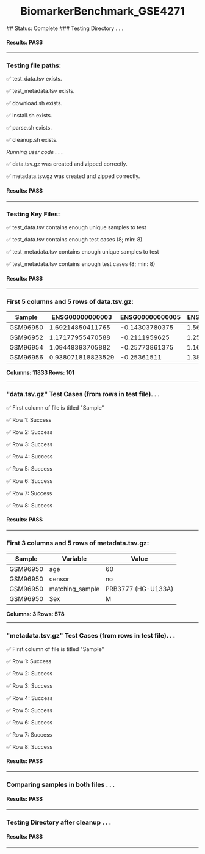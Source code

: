 <h1><center>BiomarkerBenchmark_GSE4271</center></h1>
## Status: Complete
### Testing Directory . . .

#### Results: PASS
---
### Testing file paths:

&#9989;	test_data.tsv exists.

&#9989;	test_metadata.tsv exists.

&#9989;	download.sh exists.

&#9989;	install.sh exists.

&#9989;	parse.sh exists.

&#9989;	cleanup.sh exists.

*Running user code . . .*

&#9989;	data.tsv.gz was created and zipped correctly.

&#9989;	metadata.tsv.gz was created and zipped correctly.

#### Results: PASS
---
### Testing Key Files:

&#9989;	test_data.tsv contains enough unique samples to test

&#9989;	test_data.tsv contains enough test cases (8; min: 8)

&#9989;	test_metadata.tsv contains enough unique samples to test

&#9989;	test_metadata.tsv contains enough test cases (8; min: 8)

#### Results: PASS
---

### First 5 columns and 5 rows of data.tsv.gz:

|	Sample	|	ENSG00000000003	|	ENSG00000000005	|	ENSG00000000419	|	ENSG00000000457	|
|	---	|	---	|	---	|	---	|	---	|
|	GSM96950	|	1.69214850411765	|	-0.14303780375	|	1.56810911555556	|	0.0430233856521739	|
|	GSM96952	|	1.17177955470588	|	-0.2111959625	|	1.25885920888889	|	-0.0729167382608696	|
|	GSM96954	|	1.09448393705882	|	-0.25773861375	|	1.16117150111111	|	0.248244886521739	|
|	GSM96956	|	0.938071818823529	|	-0.25361511	|	1.38457541777778	|	0.00498863347826087	|

**Columns: 11833 Rows: 101**

---
### "data.tsv.gz" Test Cases (from rows in test file). . .

&#9989;	First column of file is titled "Sample"

&#9989;	Row 1: Success

&#9989;	Row 2: Success

&#9989;	Row 3: Success

&#9989;	Row 4: Success

&#9989;	Row 5: Success

&#9989;	Row 6: Success

&#9989;	Row 7: Success

&#9989;	Row 8: Success

#### Results: PASS
---
### First 3 columns and 5 rows of metadata.tsv.gz:

|	Sample	|	Variable	|	Value	|
|	---	|	---	|	---	|
|	GSM96950	|	age	|	60	|
|	GSM96950	|	censor	|	no	|
|	GSM96950	|	matching_sample	|	PRB3777 (HG-U133A)	|
|	GSM96950	|	Sex	|	M	|

**Columns: 3 Rows: 578**

---
### "metadata.tsv.gz" Test Cases (from rows in test file). . .

&#9989;	First column of file is titled "Sample"

&#9989;	Row 1: Success

&#9989;	Row 2: Success

&#9989;	Row 3: Success

&#9989;	Row 4: Success

&#9989;	Row 5: Success

&#9989;	Row 6: Success

&#9989;	Row 7: Success

&#9989;	Row 8: Success

#### Results: PASS
---
### Comparing samples in both files . . .

#### Results: PASS

---
### Testing Directory after cleanup . . .

#### Results: PASS
---
